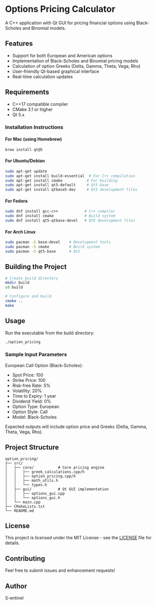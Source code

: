 # Options Pricing Calculator

A C++ application with Qt GUI for pricing financial options using Black-Scholes and Binomial models.

## Features

- Support for both European and American options
- Implementation of Black-Scholes and Binomial pricing models
- Calculation of option Greeks (Delta, Gamma, Theta, Vega, Rho)
- User-friendly Qt-based graphical interface
- Real-time calculation updates

## Requirements

- C++17 compatible compiler
- CMake 3.1 or higher
- Qt 5.x

### Installation Instructions

#### For Mac (using Homebrew)
```bash
brew install qt@5
```

#### For Ubuntu/Debian
```bash
sudo apt-get update
sudo apt-get install build-essential  # For C++ compilation
sudo apt-get install cmake           # For building
sudo apt-get install qt5-default     # Qt5 base
sudo apt-get install qtbase5-dev     # Qt5 development files
```

#### For Fedora
```bash
sudo dnf install gcc-c++            # C++ compiler
sudo dnf install cmake              # Build system
sudo dnf install qt5-qtbase-devel   # Qt5 development files
```

#### For Arch Linux
```bash
sudo pacman -S base-devel    # Development tools
sudo pacman -S cmake         # Build system
sudo pacman -S qt5-base      # Qt5
```

## Building the Project

```bash
# Create build directory
mkdir build
cd build

# Configure and build
cmake ..
make
```

## Usage

Run the executable from the build directory:
```bash
./option_pricing
```

### Sample Input Parameters

European Call Option (Black-Scholes):
- Spot Price: 100
- Strike Price: 100
- Risk-free Rate: 5%
- Volatility: 20%
- Time to Expiry: 1 year
- Dividend Yield: 0%
- Option Type: European
- Option Style: Call
- Model: Black-Scholes

Expected outputs will include option price and Greeks (Delta, Gamma, Theta, Vega, Rho).

## Project Structure

```
option_pricing/
├── src/
│   ├── core/           # Core pricing engine
│   │   ├── greek_calculations.cpp/h
│   │   ├── option_pricing.cpp/h
│   │   ├── math_utils.h
│   │   └── types.h
│   ├── gui/            # Qt GUI implementation
│   │   ├── options_gui.cpp
│   │   └── options_gui.h
│   └── main.cpp
├── CMakeLists.txt
└── README.md
```

## License

This project is licensed under the MIT License - see the [LICENSE](LICENSE) file for details.

## Contributing

Feel free to submit issues and enhancement requests!

## Author

S-entinel
